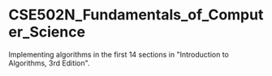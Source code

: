 # CSE502N_Fundamentals_of_Computer_Science
Implementing algorithms in the first 14 sections in "Introduction to Algorithms, 3rd Edition".
